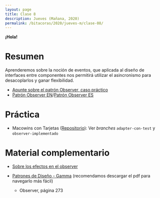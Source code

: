 ```yaml
---
layout: page
title: Clase 8
description: Jueves (Mañana, 2020)
permalink: /bitacoras/2020/jueves-m/clase-08/
---
```


**¡Hola!**

# Resumen

Aprenderemos sobre la noción de eventos, que aplicada al diseño de interfaces entre componentes nos permitirá utilizar el asincronismo para desacoplarlos y ganar flexibilidad.

- [Apunte sobre el patrón Observer, caso práctico](https://docs.google.com/document/d/1h8Cce8faTG65RXoElPvAsPS-I8H2MxMbemzMcYCL56I/edit)
- [Patrón Observer EN](https://sourcemaking.com/design_patterns/observer)/[Patrón Observer ES](https://reactiveprogramming.io/blog/es/patrones-de-diseno/observer)

# Práctica

- Macowins con Tarjetas ([Repositorio](https://github.com/dds-utn/macowins-tarjetas)): Ver _branches_ `adapter-con-test` y `observer-implementado`

# Material complementario

- [Sobre los efectos en el observer](https://docs.google.com/document/d/1UwTcRLugqDgZuqfWvOxckwk27UBjDo70AF1znzX24QM/edit#heading=h.y04j3mise0wn)
- [Patrones de Diseño - Gamma](https://github.com/deepakkum21/Books/blob/master/Design%20Patterns%20-%20Elements%20of%20Reusable%20Object%20Oriented%20Software%20-%20GOF.pdf) (recomendamos descargar el pdf para navegarlo más fácil)

  - Observer, página 273
